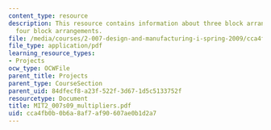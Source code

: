 ```yaml
---
content_type: resource
description: This resource contains information about three block arrangements and
  four block arrangements.
file: /media/courses/2-007-design-and-manufacturing-i-spring-2009/cca4fb0b0b6a8af7af90607ae0b1d2a7_MIT2_007s09_multipliers.pdf
file_type: application/pdf
learning_resource_types:
- Projects
ocw_type: OCWFile
parent_title: Projects
parent_type: CourseSection
parent_uid: 84dfecf8-a23f-522f-3d67-1d5c5133752f
resourcetype: Document
title: MIT2_007s09_multipliers.pdf
uid: cca4fb0b-0b6a-8af7-af90-607ae0b1d2a7
---
```

